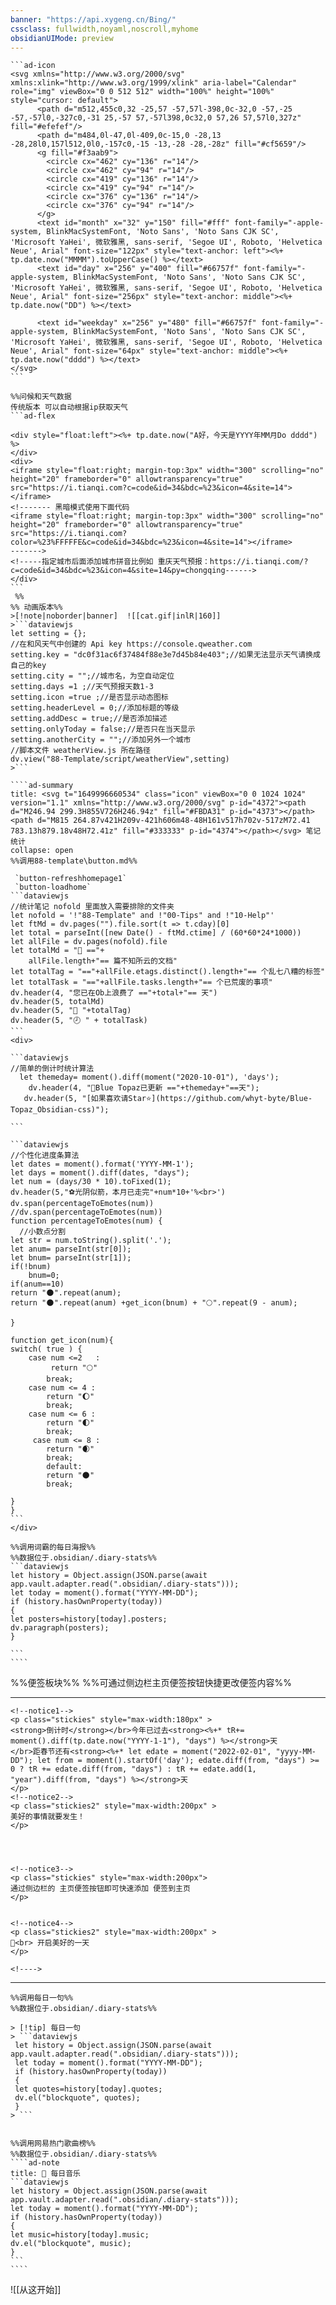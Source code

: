 ```yaml
---
banner: "https://api.xygeng.cn/Bing/"
cssclass: fullwidth,noyaml,noscroll,myhome
obsidianUIMode: preview
---
```

````ad-flex
```ad-icon
<svg xmlns="http://www.w3.org/2000/svg" xmlns:xlink="http://www.w3.org/1999/xlink" aria-label="Calendar" role="img" viewBox="0 0 512 512" width="100%" height="100%" style="cursor: default">
      <path d="m512,455c0,32 -25,57 -57,57l-398,0c-32,0 -57,-25 -57,-57l0,-327c0,-31 25,-57 57,-57l398,0c32,0 57,26 57,57l0,327z" fill="#efefef"/>
      <path d="m484,0l-47,0l-409,0c-15,0 -28,13 -28,28l0,157l512,0l0,-157c0,-15 -13,-28 -28,-28z" fill="#cf5659"/>
      <g fill="#f3aab9">
        <circle cx="462" cy="136" r="14"/>
        <circle cx="462" cy="94" r="14"/>
        <circle cx="419" cy="136" r="14"/>
        <circle cx="419" cy="94" r="14"/>
        <circle cx="376" cy="136" r="14"/>
        <circle cx="376" cy="94" r="14"/>
      </g>
      <text id="month" x="32" y="150" fill="#fff" font-family="-apple-system, BlinkMacSystemFont, 'Noto Sans', 'Noto Sans CJK SC', 'Microsoft YaHei', 微软雅黑, sans-serif, 'Segoe UI', Roboto, 'Helvetica Neue', Arial" font-size="122px" style="text-anchor: left"><%+ tp.date.now("MMMM").toUpperCase() %></text>
      <text id="day" x="256" y="400" fill="#66757f" font-family="-apple-system, BlinkMacSystemFont, 'Noto Sans', 'Noto Sans CJK SC', 'Microsoft YaHei', 微软雅黑, sans-serif, 'Segoe UI', Roboto, 'Helvetica Neue', Arial" font-size="256px" style="text-anchor: middle"><%+ tp.date.now("DD") %></text>
      
      <text id="weekday" x="256" y="480" fill="#66757f" font-family="-apple-system, BlinkMacSystemFont, 'Noto Sans', 'Noto Sans CJK SC', 'Microsoft YaHei', 微软雅黑, sans-serif, 'Segoe UI', Roboto, 'Helvetica Neue', Arial" font-size="64px" style="text-anchor: middle"><%+ tp.date.now("dddd") %></text>
</svg>
```

%%问候和天气数据 
传统版本 可以自动根据ip获取天气
```ad-flex

<div style="float:left"><%+ tp.date.now("A好，今天是YYYY年MM月Do dddd") %>
</div> 
<div>
<iframe style="float:right; margin-top:3px" width="300" scrolling="no" height="20" frameborder="0" allowtransparency="true" src="https://i.tianqi.com?c=code&id=34&bdc=%23&icon=4&site=14"></iframe>
<!------- 黑暗模式使用下面代码
<iframe style="float:right; margin-top:3px" width="300" scrolling="no" height="20" frameborder="0" allowtransparency="true" src="https://i.tianqi.com?color=%23%FFFFFE&c=code&id=34&bdc=%23&icon=4&site=14"></iframe>
------->
<!-----指定城市后面添加城市拼音比例如 重庆天气预报：https://i.tianqi.com/?c=code&id=34&bdc=%23&icon=4&site=14&py=chongqing------>
</div>
```
 %%
%% 动画版本%%
>[!note|noborder|banner]  ![[cat.gif|inlR|160]]
>```dataviewjs
let setting = {};
//在和风天气中创建的 Api key https://console.qweather.com
setting.key = "dc0f31ac6f37484f88e3e7d45b84e403";//如果无法显示天气请换成自己的key
setting.city = "";//城市名，为空自动定位
setting.days =1 ;//天气预报天数1-3
setting.icon =true ;//是否显示动态图标
setting.headerLevel = 0;//添加标题的等级
setting.addDesc = true;//是否添加描述
setting.onlyToday = false;//是否只在当天显示
setting.anotherCity = "";//添加另外一个城市
//脚本文件 weatherView.js 所在路径
dv.view("88-Template/script/weatherView",setting)
>```

````


`````ad-flex
````ad-summary
title: <svg t="1649996660534" class="icon" viewBox="0 0 1024 1024" version="1.1" xmlns="http://www.w3.org/2000/svg" p-id="4372"><path d="M246.94 299.3H855V726H246.94z" fill="#FBDA31" p-id="4373"></path><path d="M815 264.87v421H209v-421h606m48-48H161v517h702v-517zM72.41 783.13h879.18v48H72.41z" fill="#333333" p-id="4374"></path></svg> 笔记统计
collapse: open
%%调用88-template\button.md%%
 
 `button-refreshhomepage1`
 `button-loadhome`
```dataviewjs
//统计笔记 nofold 里面放入需要排除的文件夹
let nofold = '!"88-Template" and !"00-Tips" and !"10-Help"'
let ftMd = dv.pages("").file.sort(t => t.cday)[0]
let total = parseInt([new Date() - ftMd.ctime] / (60*60*24*1000))
let allFile = dv.pages(nofold).file
let totalMd = "📄 =="+
	allFile.length+"== 篇不知所云的文档"
let totalTag = "=="+allFile.etags.distinct().length+"== 个乱七八糟的标签"
let totalTask = "=="+allFile.tasks.length+"== 个已荒废的事项"
dv.header(4, "您已在Ob上浪费了 =="+total+"== 天")
dv.header(5, totalMd)
dv.header(5, "🔖 "+totalTag)
dv.header(5, "🕗 " + totalTask)
```
<div>

```dataviewjs
//简单的倒计时统计算法
  let themeday= moment().diff(moment("2020-10-01"), 'days');
	dv.header(4, "🥑Blue Topaz已更新 =="+themeday+"==天");
   dv.header(5, "[如果喜欢请Star⭐](https://github.com/whyt-byte/Blue-Topaz_Obsidian-css)");

```

```dataviewjs
//个性化进度条算法
let dates = moment().format('YYYY-MM-1');
let days = moment().diff(dates, "days");
let num = (days/30 * 10).toFixed(1);
dv.header(5,"⚽光阴似箭，本月已走完"+num*10+'%<br>')
dv.span(percentageToEmotes(num))
//dv.span(percentageToEmotes(num))
function percentageToEmotes(num) {
  //小数点分割
let str = num.toString().split('.');
let anum= parseInt(str[0]);
let bnum= parseInt(str[1]);
if(!bnum)
	bnum=0;	
if(anum==10)
return "🌑".repeat(anum);
return "🌑".repeat(anum) +get_icon(bnum) + "🌕".repeat(9 - anum);

}

function get_icon(num){
switch( true ) {
    case num <=2   :
		 return "🌕"
        break;
    case num <= 4 :
		return "🌔"
        break;   
    case num <= 6 : 
		return "🌓"
        break;
	 case num <= 8 : 
		return "🌒"
        break;
		default:
		return "🌑"
        break;
		
}
}
```
</div>

%%调用词霸的每日海报%%
%%数据位于.obsidian/.diary-stats%%
```dataviewjs
let history = Object.assign(JSON.parse(await app.vault.adapter.read(".obsidian/.diary-stats")));
let today = moment().format("YYYY-MM-DD");
if (history.hasOwnProperty(today))
{
let posters=history[today].posters;
dv.paragraph(posters);
}

```
````
`````

%%便签板块%%
%%可通过侧边栏主页便签按钮快捷更改便签内容%%

---
````ad-flex
<!--notice1-->
<p class="stickies" style="max-width:180px" >
<strong>倒计时</strong></br>今年已过去<strong><%+* tR+= moment().diff(tp.date.now("YYYY-1-1"), "days") %></strong>天
</br>距春节还有<strong><%+* let edate = moment("2022-02-01", "yyyy-MM-DD"); let from = moment().startOf('day'); edate.diff(from, "days") >= 0 ? tR += edate.diff(from, "days") : tR += edate.add(1, "year").diff(from, "days") %></strong>天
</p>
<!--notice2-->
<p class="stickies2" style="max-width:200px" >
美好的事情就要发生！
</p>




<!--notice3-->
<p class="stickies" style="max-width:200px">
通过侧边栏的 主页便签按钮即可快速添加 便签到主页
</p>


<!--notice4-->
<p class="stickies2" style="max-width:200px" >
💌<br> 开启美好的一天
</p>

<!---->

````
---


`````ad-flex
%%调用每日一句%%
%%数据位于.obsidian/.diary-stats%%

> [!tip] 每日一句
> ```dataviewjs
 let history = Object.assign(JSON.parse(await app.vault.adapter.read(".obsidian/.diary-stats")));
 let today = moment().format("YYYY-MM-DD");
 if (history.hasOwnProperty(today))
 {
 let quotes=history[today].quotes;
 dv.el("blockquote", quotes);
 }
> ```


%%调用网易热门歌曲榜%%
%%数据位于.obsidian/.diary-stats%%
````ad-note
title: 🎵 每日音乐
```dataviewjs
let history = Object.assign(JSON.parse(await app.vault.adapter.read(".obsidian/.diary-stats")));
let today = moment().format("YYYY-MM-DD");
if (history.hasOwnProperty(today))
{
let music=history[today].music;
dv.el("blockquote", music);
}
```
````

`````

![[从这开始]]

